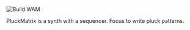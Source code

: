 ![Build WAM](https://github.com/iPlug2/iPlug2OOS/workflows/Build%20WAM/badge.svg)

PluckMatrix is a synth with a sequencer. Focus to write pluck patterns.

